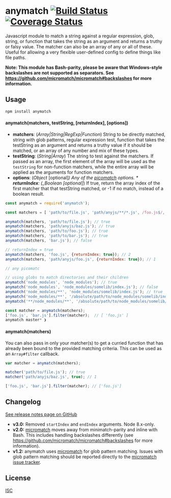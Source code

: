 # anymatch [![Build Status](https://travis-ci.org/micromatch/anymatch.svg?branch=master)](https://travis-ci.org/micromatch/anymatch) [![Coverage Status](https://img.shields.io/coveralls/micromatch/anymatch.svg?branch=master)](https://coveralls.io/r/micromatch/anymatch?branch=master)

Javascript module to match a string against a regular expression, glob, string,
or function that takes the string as an argument and returns a truthy or falsy
value. The matcher can also be an array of any or all of these. Useful for
allowing a very flexible user-defined config to define things like file paths.

**Note: This module has Bash-parity, please be aware that Windows-style backslashes are not supported as separators. See https://github.com/micromatch/micromatch#backslashes for more information.**

## Usage

```sh
npm install anymatch
```

#### anymatch(matchers, testString, [returnIndex], [options])

- **matchers**: (_Array|String|RegExp|Function_)
  String to be directly matched, string with glob patterns, regular expression
  test, function that takes the testString as an argument and returns a truthy
  value if it should be matched, or an array of any number and mix of these types.
- **testString**: (_String|Array_) The string to test against the matchers. If
  passed as an array, the first element of the array will be used as the
  `testString` for non-function matchers, while the entire array will be applied
  as the arguments for function matchers.
- **options**: (_Object_ [optional]_) Any of the [picomatch](https://github.com/micromatch/picomatch#options) options. \* **returnIndex**: (\_Boolean [optional]_) If true, return the array index of
  the first matcher that that testString matched, or -1 if no match, instead of a
  boolean result.

```js
const anymatch = require('anymatch');

const matchers = [ 'path/to/file.js', 'path/anyjs/**/*.js', /foo.js$/, string => string.includes('bar') && string.length > 10 ] ;

anymatch(matchers, 'path/to/file.js'); // true
anymatch(matchers, 'path/anyjs/baz.js'); // true
anymatch(matchers, 'path/to/foo.js'); // true
anymatch(matchers, 'path/to/bar.js'); // true
anymatch(matchers, 'bar.js'); // false

// returnIndex = true
anymatch(matchers, 'foo.js', {returnIndex: true}); // 2
anymatch(matchers, 'path/anyjs/foo.js', {returnIndex: true}); // 1

// any picomatc

// using globs to match directories and their children
anymatch('node_modules', 'node_modules'); // true
anymatch('node_modules', 'node_modules/somelib/index.js'); // false
anymatch('node_modules/**', 'node_modules/somelib/index.js'); // true
anymatch('node_modules/**', '/absolute/path/to/node_modules/somelib/index.js'); // false
anymatch('**/node_modules/**', '/absolute/path/to/node_modules/somelib/index.js'); // true

const matcher = anymatch(matchers);
['foo.js', 'bar.js'].filter(matcher);  // [ 'foo.js' ]
anymatch master* ❯

```

#### anymatch(matchers)

You can also pass in only your matcher(s) to get a curried function that has
already been bound to the provided matching criteria. This can be used as an
`Array#filter` callback.

```js
var matcher = anymatch(matchers);

matcher('path/to/file.js'); // true
matcher('path/anyjs/baz.js', true); // 1

['foo.js', 'bar.js'].filter(matcher); // ['foo.js']
```

## Changelog

[See release notes page on GitHub](https://github.com/micromatch/anymatch/releases)

- **v3.0:** Removed `startIndex` and `endIndex` arguments. Node 8.x-only.
- **v2.0:** [micromatch](https://github.com/jonschlinkert/micromatch) moves away from minimatch-parity and inline with Bash. This includes handling backslashes differently (see https://github.com/micromatch/micromatch#backslashes for more information).
- **v1.2:** anymatch uses [micromatch](https://github.com/jonschlinkert/micromatch)
  for glob pattern matching. Issues with glob pattern matching should be
  reported directly to the [micromatch issue tracker](https://github.com/jonschlinkert/micromatch/issues).

## License

[ISC](https://raw.github.com/micromatch/anymatch/master/LICENSE)
